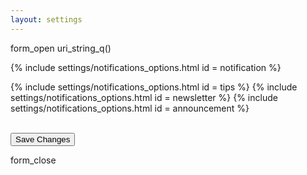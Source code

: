```yaml
---
layout: settings
---
```


form_open uri_string_q() 


 {% include settings/notifications_options.html id = notification %}

 {% include settings/notifications_options.html id = tips %}
 {% include settings/notifications_options.html id = newsletter %}
 {% include settings/notifications_options.html id = announcement %}

<br>

<!-- Accent-colored raised button with ripple -->
<button class="mdl-button mdl-js-button mdl-button--raised mdl-js-ripple-effect mdl-button--accent" type="submit">
    Save Changes
</button>

form_close